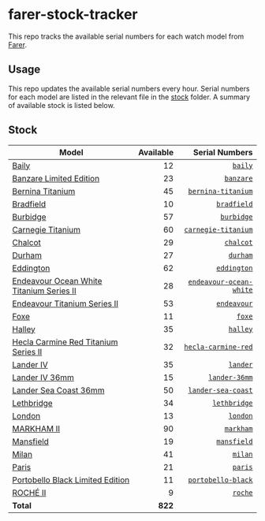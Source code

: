 # farer-stock-tracker

This repo tracks the available serial numbers for each watch model from [Farer](https://farer.com).

## Usage

This repo updates the available serial numbers every hour. Serial numbers for each model are listed in the relevant file in the [stock](./stock) folder. A summary of available stock is listed below.

## Stock

| Model | Available | Serial Numbers |
| ----- | --------: | -------------: |
| [Baily](https://usd.farer.com/products/baily) | 12 | [`baily`](./stock/baily) |
| [Banzare Limited Edition](https://usd.farer.com/products/banzare) | 23 | [`banzare`](./stock/banzare) |
| [Bernina Titanium](https://usd.farer.com/products/bernina-titanium) | 45 | [`bernina-titanium`](./stock/bernina-titanium) |
| [Bradfield](https://usd.farer.com/products/bradfield) | 10 | [`bradfield`](./stock/bradfield) |
| [Burbidge](https://usd.farer.com/products/burbidge) | 57 | [`burbidge`](./stock/burbidge) |
| [Carnegie Titanium](https://usd.farer.com/products/carnegie-titanium) | 60 | [`carnegie-titanium`](./stock/carnegie-titanium) |
| [Chalcot](https://usd.farer.com/products/chalcot) | 29 | [`chalcot`](./stock/chalcot) |
| [Durham](https://usd.farer.com/products/durham) | 27 | [`durham`](./stock/durham) |
| [Eddington](https://usd.farer.com/products/eddington) | 62 | [`eddington`](./stock/eddington) |
| [Endeavour Ocean White Titanium Series II](https://usd.farer.com/products/endeavour-ocean-white) | 28 | [`endeavour-ocean-white`](./stock/endeavour-ocean-white) |
| [Endeavour Titanium Series II](https://usd.farer.com/products/endeavour) | 53 | [`endeavour`](./stock/endeavour) |
| [Foxe](https://usd.farer.com/products/foxe) | 11 | [`foxe`](./stock/foxe) |
| [Halley](https://usd.farer.com/products/halley) | 35 | [`halley`](./stock/halley) |
| [Hecla Carmine Red Titanium Series II](https://usd.farer.com/products/hecla-carmine-red) | 32 | [`hecla-carmine-red`](./stock/hecla-carmine-red) |
| [Lander IV](https://usd.farer.com/products/lander) | 35 | [`lander`](./stock/lander) |
| [Lander IV 36mm](https://usd.farer.com/products/lander-36mm) | 15 | [`lander-36mm`](./stock/lander-36mm) |
| [Lander Sea Coast 36mm](https://usd.farer.com/products/lander-sea-coast) | 50 | [`lander-sea-coast`](./stock/lander-sea-coast) |
| [Lethbridge](https://usd.farer.com/products/lethbridge) | 34 | [`lethbridge`](./stock/lethbridge) |
| [London](https://usd.farer.com/products/london) | 13 | [`london`](./stock/london) |
| [MARKHAM II](https://usd.farer.com/products/markham) | 90 | [`markham`](./stock/markham) |
| [Mansfield](https://usd.farer.com/products/mansfield) | 19 | [`mansfield`](./stock/mansfield) |
| [Milan](https://usd.farer.com/products/milan) | 41 | [`milan`](./stock/milan) |
| [Paris](https://usd.farer.com/products/paris) | 21 | [`paris`](./stock/paris) |
| [Portobello Black Limited Edition](https://usd.farer.com/products/portobello-black) | 11 | [`portobello-black`](./stock/portobello-black) |
| [ROCHÉ II](https://usd.farer.com/products/roche) | 9 | [`roche`](./stock/roche) |
| **Total** | **822** | |
